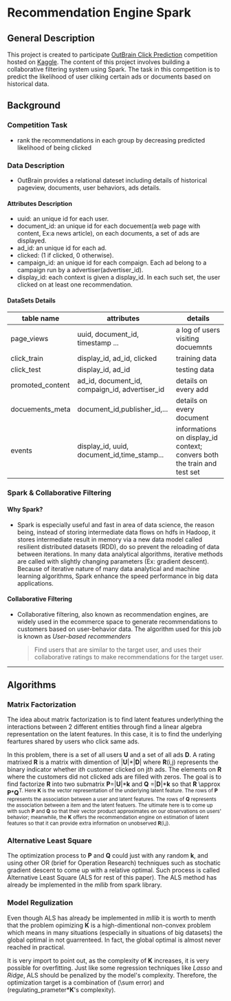 # Recommendation Engine Spark

## General Description
This project is created to participate [OutBrain Click Prediction](https://www.kaggle.com/c/outbrain-click-prediction) competition hosted on [Kaggle](http://www.kaggle.com/competitions). The content of this project involves building a collaborative filtering system using Spark. The task in this competition is to predict the likelihood of user cliking certain ads or documents based on historical data.

## Background
### Competition Task
* rank the recommendations in each group by decreasing predicted likelihood of being clicked

### Data Description
* OutBrain provides a relational dateset including details of historical pageview, documents, user behaviors, ads details. 

#### Attributes Description
* uuid: an unique id for each user.
* document_id: an unique id for each docuement(a web page with content, Ex:a news article), on each documents, a set of ads are displayed.
* ad_id: an unique id for each ad.
* clicked: (1 if clicked, 0 otherwise).
* campaign_id: an unique id for each compaign. Each ad belong to a campaign run by a advertiser(advertiser_id).
* display_id: each context is given a display_id. In each such set, the user clicked on at least one recommendation.

#### DataSets Details
|table name| attributes | details|
|----------|------------|--------|
|page_views|uuid, document_id, timestamp ...| a log of users visiting docuemnts|
|click_train| display_id, ad_id, clicked| training data |
|click_test| display_id, ad_id| testing data|
|promoted_content| ad_id, document_id, compaign_id, advertiser_id| details on every add|
|docuements_meta| document_id,publisher_id,...| details on every document|
|events| display_id, uuid, document_id,time_stamp...| informations on display_id context; convers both the train and test set|

### Spark & Collaborative Filtering
#### Why Spark?
* Spark is especially useful and fast in area of data science, the reason being, instead of storing intermediate data flows on hdfs in Hadoop, it stores intermediate result in memory via a new data model called resilient distributed datasets (RDD), do so prevent the reloading of data between iterations. In many data analytical algorithms, iterative methods are called with slightly changing parameters (Ex: gradient descent). Because of iterative nature of many data analytical and machine learning algorithms, Spark enhance the speed performance in big data applications.

#### Collaborative Filtering
* Collaborative filtering, also known as recommendation engines, are widely used in the ecommerce space to generate recommendations to customers based on user-behavior data. The algorithm used for this job is known as *User-based recommenders*

	> Find users that are similar to the target user, and uses their collaborative ratings to make recommendations for the target user.

---
## Algorithms
### Matrix Factorization
The idea about matrix factorization is to find latent features underlything the interactions between 2 different entities through find a linear algebra representation on the latent features. In this case, it is to find the underlying feartures shared by users who click same ads. 

In this problem, there is a set of all users **U** and a set of all ads **D**. A rating matrixed **R** is a matrix with dimention of |**U**|\*|**D**| where **R**(i,j) represents the binary indicator whether i*th* customer clicked on j*th* ads. The elements on **R** where the customers did not clicked ads are filled with zeros. The goal is to find factorize **R** into two submatrix **P**=|**U**|\***k** and **Q** =|**D**|\***k** so that **R** \approx **P**\***Q**<sup>T</sub>. Here **K** is the vector representation of the underlying latent feature. The rows of **P** represents the association between a user and latent features. The rows of **Q** represents the association between a item and the latent featuers. The ultimate here is to come up with such **P** and **Q** so that their vector product approximates on our observations on users' behavior; meanwhile, the **K** offers the recommendation engine on estimation of latent features so that it can provide extra information on unobserved **R**(i,j).

### Alternative Least Square
The optimization process to **P** and **Q** could just with any random **k**, and using other OR (brief for Operation Research) techniques such as stochatic gradient descent to come up with a relative optimal. Such process is called Alternative Least Square (ALS for rest of this paper). The ALS method has already be implemented in the *mllib* from spark library.

### Model Regulization
Even though ALS has already be implemented in *mllib* it is worth to menth that the problem opimizing **K** is a high-dimentional non-convex problem which means in many situations (especially in situations of big datasets) the global optimal in not guarrenteed. In fact, the global optimal is almost never reached in practical. 

It is very import to point out, as the complexity of **K** increases, it is very possible for overfitting. Just like some regression techniques like *Lasso* and *Ridge*, ALS should be penalized by the model's complexity. Therefore, the optimization target is a combination of (\sum error) and (regulating\_prameter\***K**'s complexity). 
